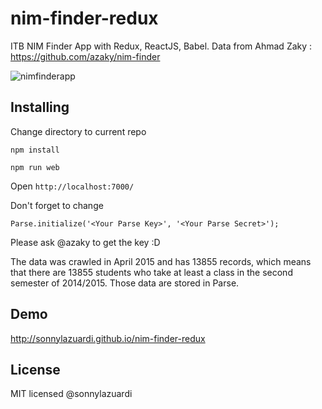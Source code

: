 # nim-finder-redux

ITB NIM Finder App with Redux, ReactJS, Babel.
Data from Ahmad Zaky : https://github.com/azaky/nim-finder

![nimfinderapp](https://lh3.googleusercontent.com/-xJD_0V9az7Y/VmksqUSnhnI/AAAAAAAACAk/WYwpQArfraA/s0/Screen+Shot+2015-12-10+at+2.37.55+PM.png "nimfinder")

## Installing
	
Change directory to current repo 

	npm install
    
    npm run web

Open `http://localhost:7000/`

Don't forget to change

	Parse.initialize('<Your Parse Key>', '<Your Parse Secret>');

Please ask @azaky to get the key :D

The data was crawled in April 2015 and has 13855 records, which means that there are 13855 students who take at least a class in the second semester of 2014/2015. Those data are stored in Parse.

## Demo

http://sonnylazuardi.github.io/nim-finder-redux

## License

MIT licensed @sonnylazuardi
